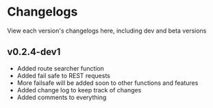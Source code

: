 # Changelogs

View each version's changelogs here, including dev and beta versions

## v0.2.4-dev1

- Added route searcher function
- Added fail safe to REST requests
- More failsafe will be added soon to other functions and features
- Added change log to keep track of changes
- Added comments to everything
